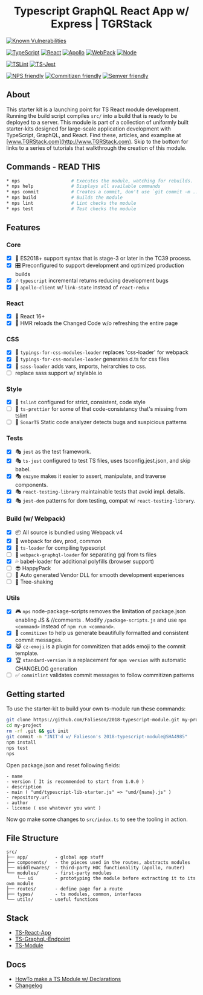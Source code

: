 <p align='center'>
  <h1 align='center'>Typescript GraphQL React App w/ Express | TGRStack</h1>
</p>

[![Known Vulnerabilities](https://snyk.io/test/github/TGRstack/react-app/badge.svg)](https://snyk.io/test/github/TGRstack/typescript-graphql-react-app-skeleton)

[![TypeScript](https://img.shields.io/badge/TypeScript-3.0.1-blue.svg?style=flat-square)](https://github.com/Microsoft/TypeScript)
[![React](https://img.shields.io/badge/React-16.7.0-blue.svg?style=flat-square)](https://github.com/facebook/react)
[![Apollo](https://img.shields.io/badge/Apollo-2.3.8-blue.svg?style=flat-square)](https://github.com/apollographql/apollo-client)
[![WebPack](https://img.shields.io/badge/WebPack-4.12.2-blue.svg?style=flat-square)](https://github.com/webpack/webpack/)
[![Node](https://img.shields.io/badge/Node-11.4.0-blue.svg?style=flat-square)](https://nodejs.org/en/)

[![TSLint](https://img.shields.io/badge/TS_Lint-5.11.0-8400ff.svg?style=flat-square)](https://github.com/palantir/tslint/)
[![TS-Jest](https://img.shields.io/badge/TS_Jest-22.4.6-8400ff.svg?style=flat-square)](https://github.com/kulshekhar/ts-jest)

[![NPS friendly](https://img.shields.io/badge/NPS-friendly-brightgreen.svg?style=flat-square)](https://github.com/kentcdodds/nps)
[![Commitizen friendly](https://img.shields.io/badge/Commitizen-friendly-brightgreen.svg?style=flat-square)](https://commitizen.github.io/cz-cli/)
[![Semver friendly](https://img.shields.io/badge/SemVer-friendly-brightgreen.svg?style=flat-square)](https://docs.npmjs.com/about-semantic-versioning)

## About

This starter kit is a launching point for TS React module development. Running the build script compiles `src/` into a build that is ready to be deployed to a server. This module is part of a collection of uniformly built starter-kits designed for large-scale application development with TypeScript, GraphQL, and React. Find these, articles, and examplse at [www.TGRStack.com](http://www.TGRStack.com). Skip to the bottom for links to a series of tutorials that walkthrough the creation of this module.

## Commands - READ THIS

```bash
* nps                   # Executes the module, watching for rebuilds.
* nps help              # Displays all available commands
* nps commit            # Creates a commit, don't use `git commit -m ...`
* nps build             # Builds the module
* nps lint              # Lint checks the module
* nps test              # Test checks the module
```

## Features

### Core

- [x] 🚀  ES2018+ support syntax that is stage-3 or later in the TC39 process.
- [x] 🎛  Preconfigured to support development and optimized production builds
- [x] 🎶  `typescript` incremental returns reducing development bugs
- [x] :gem:  `apollo-client` w/ `link-state` instead of `react-redux`

### React

- [x] :dragon:  React 16+
- [x] :space_invader: HMR reloads the Changed Code w/o refreshing the entire page

### CSS

- [x] :sunrise: `typings-for-css-modules-loader` replaces 'css-loader' for webpack
- [x] :carousel_horse: `typings-for-css-modules-loader` generates d.ts for css files
- [x] :city_sunrise: `sass-loader` adds vars, imports, heirarchies to css.
- [ ] replace sass support w/ stylable.io

### Style

- [x] 🚦  `tslint` configured for strict, consistent, code style
- [ ] 🚦  `ts-prettier` for some of that code-consistancy that's missing from tslint
- [ ] 🚦  `SonarTS` Static code analyzer detects bugs and suspicious patterns

### Tests

- [x] 🎭 `jest` as the test framework.
- [x] 🎭 `ts-jest` configured to test TS files, uses tsconfig.jest.json, and skip babel.
- [x] 🎭 `enzyme`  makes it easier to assert, manipulate, and traverse components.
- [x] 🎭 `react-testing-library` maintainable tests that avoid impl. details.
- [x] 🎭 `jest-dom` patterns for dom testing, compat w/ `react-testing-library`.

### Build (w/ Webpack)

- [x] 📦  All source is bundled using Webpack v4
- [x] 🌟  webpack for dev, prod, common
- [x] 🚦  `ts-loader` for compiling typescript
- [ ] 🚦  `webpack-graphql-loader` for separating gql from ts files
- [x] 💦  babel-loader for additional polyfills (browser support)
- [ ] 😎  HappyPack
- [ ] 🤖  Auto generated Vendor DLL for smooth development experiences
- [ ] 🍃  Tree-shaking

### Utils

- [x] 🎮  `nps` node-package-scripts removes the limitation of package.json enabling JS & //comments .  Modify `/package-scripts.js` and use `nps <command>` instead of `npm run <command>`.
- [x] 🙌  `commitizen` to help us generate beautifully formatted and consistent commit messages.
- [x] 😹  `cz-emoji` is a plugin for commitizen that adds emoji to the commit template.
- [x] 🏆  `standard-version` is a replacement for `npm version` with automatic CHANGELOG generation
- [ ] ✅  `commitlint` validates commit messages to follow commitizen patterns

## Getting started

To use the starter-kit to build your own ts-module run these commands:

```bash
git clone https://github.com/Falieson/2018-typescript-module.git my-project
cd my-project
rm -rf .git && git init
git commit -m "INIT'd w/ Falieson's 2018-typescript-module@SHA4985"
npm install
nps test
nps
```

Open package.json and reset following fields:
```text
- name
- version ( It is recommended to start from 1.0.0 )
- description
- main ( "umd/typescript-lib-starter.js" => "umd/{name}.js" )
- repository.url
- author
- license ( use whatever you want )
```

Now go make some changes to `src/index.ts` to see the tooling in action.

## File Structure

```text
src/
├── app/          - global app stuff
├── components/   - the pieces used in the routes, abstracts modules
├── middlewares/  - third-party HOC functionality (apollo, router)
└── modules/      - first-party modules
    └── ui        - prototyping the module before extracting it to its own module
├── routes/       - define page for a route
├── types/        - ts modules, common, interfaces
└── utils/      - useful functions
```

## Stack

- [TS-React-App](https://github.com/Falieson/2018-typescript-react-app)
- [TS-GraphqL-Endpoint](https://github.com/Falieson/2018-typescript-graphql-endpoint)
- [TS-Module](https://github.com/Falieson/2018-typescript-module)

## Docs

- [HowTo make a TS Module w/ Declarations](http://www.tgrstack.com/#ts-module_articles)
- [Changelog](/CHANGELOG.md)
